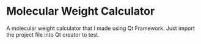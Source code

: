 # Molecular Weight Calculator
A molecular weight calculator that I made using Qt Framework. Just import the project file into Qt creator to test.


